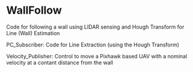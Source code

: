 # WallFollow

Code for following a wall using LIDAR sensing and Hough Transform for Line (Wall) Estimation

PC_Subscriber: Code for Line Extraction (using the Hough Transform)

Velocity_Publisher: Control to move a Pixhawk based UAV with a nominal velocity at a contant distance from the wall
